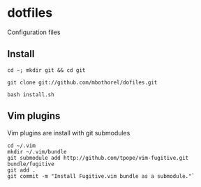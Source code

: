 # dotfiles
Configuration files

## Install
`cd ~; mkdir git && cd git`

`git clone git://github.com/mbothorel/dofiles.git`

`bash install.sh`

## Vim plugins
Vim plugins are install with git submodules 

	cd ~/.vim
	mkdir ~/.vim/bundle
	git submodule add http://github.com/tpope/vim-fugitive.git bundle/fugitive
	git add .
	git commit -m "Install Fugitive.vim bundle as a submodule."`
